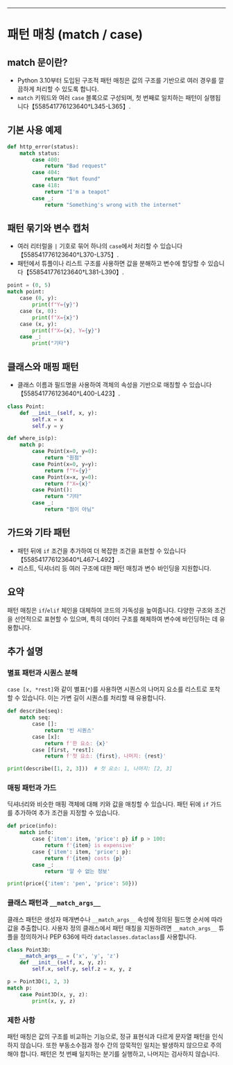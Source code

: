 ---

# 패턴 매칭 (match / case)

## match 문이란?

- Python 3.10부터 도입된 구조적 패턴 매칭은 값의 구조를 기반으로 여러 경우를 깔끔하게 처리할 수 있도록 합니다.
- `match` 키워드와 여러 `case` 블록으로 구성되며, 첫 번째로 일치하는 패턴이 실행됩니다【558541776123640†L345-L365】.

## 기본 사용 예제

```python
def http_error(status):
    match status:
        case 400:
            return "Bad request"
        case 404:
            return "Not found"
        case 418:
            return "I'm a teapot"
        case _:
            return "Something's wrong with the internet"
```

## 패턴 묶기와 변수 캡처

- 여러 리터럴을 `|` 기호로 묶어 하나의 `case`에서 처리할 수 있습니다【558541776123640†L370-L375】.
- 패턴에서 튜플이나 리스트 구조를 사용하면 값을 분해하고 변수에 할당할 수 있습니다【558541776123640†L381-L390】.

```python
point = (0, 5)
match point:
    case (0, y):
        print(f"Y={y}")
    case (x, 0):
        print(f"X={x}")
    case (x, y):
        print(f"X={x}, Y={y}")
    case _:
        print("기타")
```

## 클래스와 매핑 패턴

- 클래스 이름과 필드명을 사용하여 객체의 속성을 기반으로 매칭할 수 있습니다【558541776123640†L400-L423】.

```python
class Point:
    def __init__(self, x, y):
        self.x = x
        self.y = y

def where_is(p):
    match p:
        case Point(x=0, y=0):
            return "원점"
        case Point(x=0, y=y):
            return f"Y={y}"
        case Point(x=x, y=0):
            return f"X={x}"
        case Point():
            return "기타"
        case _:
            return "점이 아님"
```

## 가드와 기타 패턴

- 패턴 뒤에 `if` 조건을 추가하여 더 복잡한 조건을 표현할 수 있습니다【558541776123640†L467-L492】.
- 리스트, 딕셔너리 등 여러 구조에 대한 패턴 매칭과 변수 바인딩을 지원합니다.

## 요약

패턴 매칭은 `if`/`elif` 체인을 대체하여 코드의 가독성을 높여줍니다. 다양한 구조와 조건을 선언적으로 표현할 수 있으며, 특히 데이터 구조를 해체하여 변수에 바인딩하는 데 유용합니다.

## 추가 설명

### 별표 패턴과 시퀀스 분해

`case [x, *rest]`와 같이 별표(`*`)를 사용하면 시퀀스의 나머지 요소를 리스트로 포착할 수 있습니다. 이는 가변 길이 시퀀스를 처리할 때 유용합니다.

```python
def describe(seq):
    match seq:
        case []:
            return '빈 시퀀스'
        case [x]:
            return f'한 요소: {x}'
        case [first, *rest]:
            return f'첫 요소: {first}, 나머지: {rest}'

print(describe([1, 2, 3]))  # 첫 요소: 1, 나머지: [2, 3]
```

### 매핑 패턴과 가드

딕셔너리와 비슷한 매핑 객체에 대해 키와 값을 매칭할 수 있습니다. 패턴 뒤에 `if` 가드를 추가하여 추가 조건을 지정할 수 있습니다.

```python
def price(info):
    match info:
        case {'item': item, 'price': p} if p > 100:
            return f'{item} is expensive'
        case {'item': item, 'price': p}:
            return f'{item} costs {p}'
        case _:
            return '알 수 없는 정보'

print(price({'item': 'pen', 'price': 50}))
```

### 클래스 패턴과 `__match_args__`

클래스 패턴은 생성자 매개변수나 `__match_args__` 속성에 정의된 필드명 순서에 따라 값을 추출합니다. 사용자 정의 클래스에서 패턴 매칭을 지원하려면 `__match_args__` 튜플을 정의하거나 PEP 636에 따라 `dataclasses.dataclass`를 사용합니다.

```python
class Point3D:
    __match_args__ = ('x', 'y', 'z')
    def __init__(self, x, y, z):
        self.x, self.y, self.z = x, y, z

p = Point3D(1, 2, 3)
match p:
    case Point3D(x, y, z):
        print(x, y, z)
```

### 제한 사항

패턴 매칭은 값의 구조를 비교하는 기능으로, 정규 표현식과 다르게 문자열 패턴을 인식하지 않습니다. 또한 부동소수점과 정수 간의 암묵적인 일치는 발생하지 않으므로 주의해야 합니다. 패턴은 첫 번째 일치하는 분기를 실행하고, 나머지는 검사하지 않습니다.
